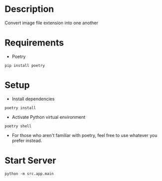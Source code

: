 # Description
Convert image file extension into one another

# Requirements
- Poetry
```
pip install poetry
```

# Setup
- Install dependencies
```
poetry install
```
- Activate Python virtual environment
```
poetry shell
```
- For those who aren't familiar with poetry, feel free to use whatever you prefer instead.

# Start Server
```
python -m src.app.main
```